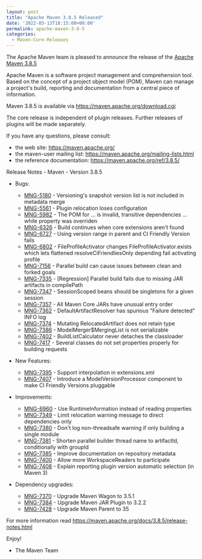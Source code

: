 ```yaml
---
layout: post 
title: "Apache Maven 3.8.5 Released"
date: '2022-03-13T18:15:00+00:00'
permalink: apache-maven-3-8-5
categories:
  - Maven-Core-Releases
---
```

The Apache Maven team is pleased to announce the release of the [Apache Maven 3.8.5](https://maven.apache.org/ref/3.8.5/)

Apache Maven is a software project management and comprehension tool. Based on the concept
of a project object model (POM), Maven can manage a project's build, reporting and documentation
from a central piece of information.

Maven 3.8.5 is available via https://maven.apache.org/download.cgi

The core release is independent of plugin releases. Further releases of plugins will be made
separately.

If you have any questions, please consult:

- the web site: https://maven.apache.org/
- the maven-user mailing list: https://maven.apache.org/mailing-lists.html
- the reference documentation: https://maven.apache.org/ref/3.8.5/

Release Notes - Maven - Version 3.8.5

* Bugs:

    * [MNG-5180](https://issues.apache.org/jira/browse/MNG-5180) - Versioning's snapshot version list is not included in metadata merge
    * [MNG-5561](https://issues.apache.org/jira/browse/MNG-5561) - Plugin relocation loses configuration
    * [MNG-5982](https://issues.apache.org/jira/browse/MNG-5982) - The POM for ... is invalid, transitive dependencies ... while property was overriden
    * [MNG-6326](https://issues.apache.org/jira/browse/MNG-6326) - Build continues when core extensions aren't found
    * [MNG-6727](https://issues.apache.org/jira/browse/MNG-6727) - Using version range in parent and CI Friendly Version fails
    * [MNG-6802](https://issues.apache.org/jira/browse/MNG-6802) - FileProfileActivator changes FileProfileActivator.exists which lets flattened resolveCiFriendliesOnly depending fail activating profile
    * [MNG-7156](https://issues.apache.org/jira/browse/MNG-7156) - Parallel build can cause issues between clean and forked goals
    * [MNG-7335](https://issues.apache.org/jira/browse/MNG-7335) - [Regression] Parallel build fails due to missing JAR artifacts in compilePath
    * [MNG-7347](https://issues.apache.org/jira/browse/MNG-7347) - SessionScoped beans should be singletons for a given session
    * [MNG-7357](https://issues.apache.org/jira/browse/MNG-7357) - All Maven Core JARs have unusual entry order
    * [MNG-7362](https://issues.apache.org/jira/browse/MNG-7362) - DefaultArtifactResolver has spurious "Failure detected" INFO log
    * [MNG-7374](https://issues.apache.org/jira/browse/MNG-7374) - Mutating RelocatedArtifact does not retain type
    * [MNG-7386](https://issues.apache.org/jira/browse/MNG-7386) - ModelMerger$MergingList is not serializable
    * [MNG-7402](https://issues.apache.org/jira/browse/MNG-7402) - BuildListCalculator never detaches the classloader
    * [MNG-7417](https://issues.apache.org/jira/browse/MNG-7417) - Several classes do not set properties properly for building requests

* New Features:

    * [MNG-7395](https://issues.apache.org/jira/browse/MNG-7395) - Support interpolation in extensions.xml
    * [MNG-7407](https://issues.apache.org/jira/browse/MNG-7407) - Introduce a ModelVersionProcessor component to make CI Friendly Versions pluggable


* Improvements:

    * [MNG-6960](https://issues.apache.org/jira/browse/MNG-6960) - Use RuntimeInformation instead of reading properties
    * [MNG-7349](https://issues.apache.org/jira/browse/MNG-7349) - Limit relocation warning message to direct dependencies only
    * [MNG-7380](https://issues.apache.org/jira/browse/MNG-7380) - Don't log non-threadsafe warning if only building a single module
    * [MNG-7381](https://issues.apache.org/jira/browse/MNG-7381) - Shorten parallel builder thread name to artifactId, conditionally with groupId
    * [MNG-7385](https://issues.apache.org/jira/browse/MNG-7385) - Improve documentation on repository metadata
    * [MNG-7400](https://issues.apache.org/jira/browse/MNG-7400) - Allow more WorkspaceReaders to participate
    * [MNG-7408](https://issues.apache.org/jira/browse/MNG-7408) - Explain reporting plugin version automatic selection (in Maven 3)

* Dependency upgrades:

    * [MNG-7370](https://issues.apache.org/jira/browse/MNG-7370) - Upgrade Maven Wagon to 3.5.1
    * [MNG-7384](https://issues.apache.org/jira/browse/MNG-7384) - Upgrade Maven JAR Plugin to 3.2.2
    * [MNG-7428](https://issues.apache.org/jira/browse/MNG-7428) - Upgrade Maven Parent to 35

For more information read https://maven.apache.org/docs/3.8.5/release-notes.html

Enjoy!

- The Maven Team
